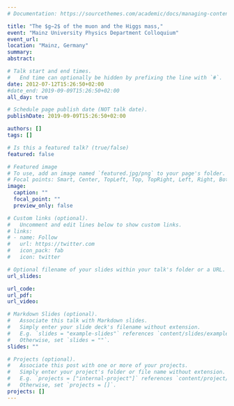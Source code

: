 ```yaml
---
# Documentation: https://sourcethemes.com/academic/docs/managing-content/

title: "The $g−2$ of the muon and the Higgs mass,"
event: "Mainz University Physics Department Colloquium"
event_url: 
location: "Mainz, Germany"
summary:
abstract: 

# Talk start and end times.
#   End time can optionally be hidden by prefixing the line with `#`.
date: 2012-07-12T15:26:50+02:00
#date_end: 2019-09-09T15:26:50+02:00
all_day: true

# Schedule page publish date (NOT talk date).
publishDate: 2019-09-09T15:26:50+02:00

authors: []
tags: []

# Is this a featured talk? (true/false)
featured: false

# Featured image
# To use, add an image named `featured.jpg/png` to your page's folder. 
# Focal points: Smart, Center, TopLeft, Top, TopRight, Left, Right, BottomLeft, Bottom, BottomRight.
image:
  caption: ""
  focal_point: ""
  preview_only: false

# Custom links (optional).
#   Uncomment and edit lines below to show custom links.
# links:
# - name: Follow
#   url: https://twitter.com
#   icon_pack: fab
#   icon: twitter

# Optional filename of your slides within your talk's folder or a URL.
url_slides:

url_code:
url_pdf:
url_video:

# Markdown Slides (optional).
#   Associate this talk with Markdown slides.
#   Simply enter your slide deck's filename without extension.
#   E.g. `slides = "example-slides"` references `content/slides/example-slides.md`.
#   Otherwise, set `slides = ""`.
slides: ""

# Projects (optional).
#   Associate this post with one or more of your projects.
#   Simply enter your project's folder or file name without extension.
#   E.g. `projects = ["internal-project"]` references `content/project/deep-learning/index.md`.
#   Otherwise, set `projects = []`.
projects: []
---
```

